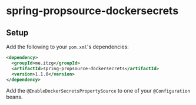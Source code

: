 # spring-propsource-dockersecrets

## Setup

Add the following to your `pom.xml`'s dependencies:

```xml
<dependency>
  <groupId>me.itzg</groupId>
  <artifactId>spring-propsource-dockersecrets</artifactId>
  <version>1.1.0</version>
</dependency>
```

Add the `@EnableDockerSecretsPropertySource` to one of your `@Configuration` beans.

